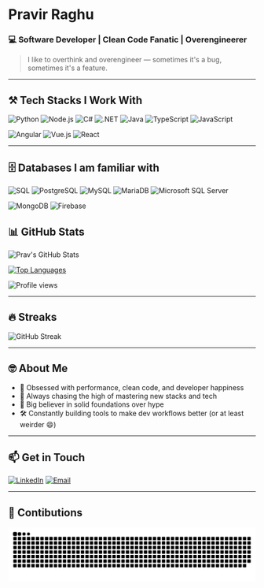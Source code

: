 # Pravir Raghu

### 💻 Software Developer | Clean Code Fanatic | Overengineerer

> I like to overthink and overengineer — sometimes it's a bug, sometimes it's a feature.  

---

## ⚒️ Tech Stacks I Work With

![Python](https://img.shields.io/badge/Python-3776AB?style=for-the-badge&logo=python&logoColor=white)
![Node.js](https://img.shields.io/badge/Node.js-339933?style=for-the-badge&logo=node.js&logoColor=white)
![C#](https://img.shields.io/badge/C%23-68217A?style=for-the-badge&logo=c-sharp&logoColor=white)
![.NET](https://img.shields.io/badge/.NET-512BD4?style=for-the-badge&logo=dotnet&logoColor=white)
![Java](https://img.shields.io/badge/Java-ED8B00?style=for-the-badge&logo=openjdk&logoColor=white)
![TypeScript](https://img.shields.io/badge/TypeScript-3178c6?style=for-the-badge&logo=typescript&logoColor=white)
![JavaScript](https://img.shields.io/badge/JavaScript-F7DF1E?style=for-the-badge&logo=javascript&logoColor=black)

![Angular](https://img.shields.io/badge/Angular-DD0031?style=for-the-badge&logo=angular&logoColor=white)
![Vue.js](https://img.shields.io/badge/Vue.js-42b883?style=for-the-badge&logo=vue.js&logoColor=white)
![React](https://img.shields.io/badge/React-20232A?style=for-the-badge&logo=react&logoColor=61DAFB)

---

## 🗄️ Databases I am familiar with

![SQL](https://img.shields.io/badge/SQL-4479A1?style=for-the-badge&logo=database&logoColor=white)
![PostgreSQL](https://img.shields.io/badge/PostgreSQL-4169E1?style=for-the-badge&logo=postgresql&logoColor=white)
![MySQL](https://img.shields.io/badge/MySQL-005C84?style=for-the-badge&logo=mysql&logoColor=white)
![MariaDB](https://img.shields.io/badge/MariaDB-003545?style=for-the-badge&logo=mariadb&logoColor=white)
![Microsoft SQL Server](https://img.shields.io/badge/MSSQL-CC2927?style=for-the-badge&logo=microsoftsqlserver&logoColor=white)

![MongoDB](https://img.shields.io/badge/MongoDB-47A248?style=for-the-badge&logo=mongodb&logoColor=white)
![Firebase](https://img.shields.io/badge/Firebase-FFCA28?style=for-the-badge&logo=firebase&logoColor=black)


## 📊 GitHub Stats

![Prav's GitHub Stats](https://github-readme-stats.vercel.app/api?username=prav-raghu&show_icons=true&theme=tokyonight&hide_border=true)

[![Top Languages](https://github-readme-stats.vercel.app/api/top-langs/?username=prav-raghu&layout=compact&theme=tokyonight&hide_border=true)](https://github.com/anuraghazra/github-readme-stats)

![Profile views](https://komarev.com/ghpvc/?username=prav-raghu&color=blueviolet)

---

## 🔥 Streaks

![GitHub Streak](https://streak-stats.demolab.com?user=prav-raghu&theme=tokyonight&hide_border=true)

---

## 🤓 About Me

- 🎯 Obsessed with performance, clean code, and developer happiness
- 🚀 Always chasing the high of mastering new stacks and tech
- 🧱 Big believer in solid foundations over hype
- 🛠️ Constantly building tools to make dev workflows better (or at least weirder 😄)

---

## 📫 Get in Touch

[![LinkedIn](https://img.shields.io/badge/LinkedIn-0A66C2?style=for-the-badge&logo=linkedin&logoColor=white)](https://www.linkedin.com/in/pravir-raghu-05a88679/)
[![Email](https://img.shields.io/badge/Email-D14836?style=for-the-badge&logo=gmail&logoColor=white)](mailto:pravir.raghu@hotmail.com)

---

## 🐍 Contibutions
![GitHub Snake Light](https://github.com/platane/snk/raw/output/github-contribution-grid-snake.svg)


